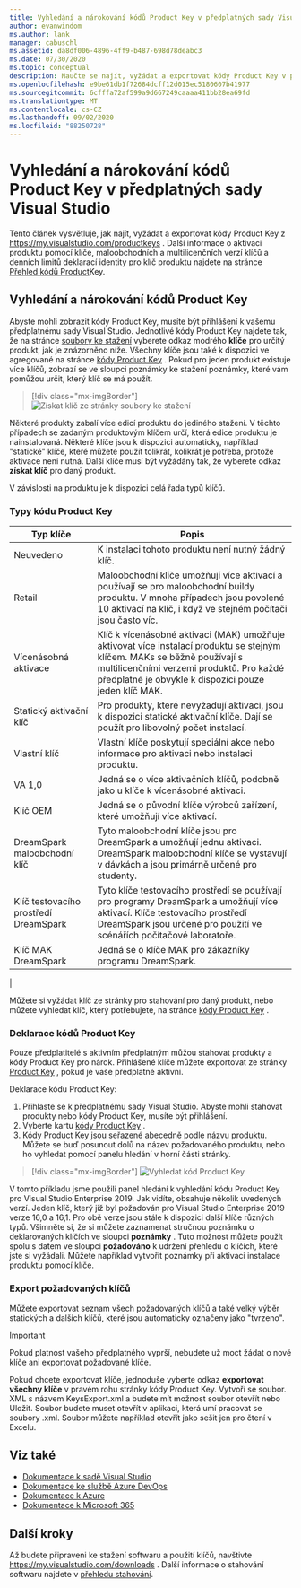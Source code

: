 ```yaml
---
title: Vyhledání a nárokování kódů Product Key v předplatných sady Visual Studio | Microsoft Docs
author: evanwindom
ms.author: lank
manager: cabuschl
ms.assetid: da8df006-4896-4ff9-b487-698d78deabc3
ms.date: 07/30/2020
ms.topic: conceptual
description: Naučte se najít, vyžádat a exportovat kódy Product Key v předplatných sady Visual Studio.
ms.openlocfilehash: e9be61db1f72684dcff12d015ec5180607b41977
ms.sourcegitcommit: 6cfffa72af599a9d667249caaaa411bb28ea69fd
ms.translationtype: MT
ms.contentlocale: cs-CZ
ms.lasthandoff: 09/02/2020
ms.locfileid: "88250728"
---
```

# <a name="finding-and-claiming-product-keys-in-visual-studio-subscriptions"></a>Vyhledání a nárokování kódů Product Key v předplatných sady Visual Studio
Tento článek vysvětluje, jak najít, vyžádat a exportovat kódy Product Key z https://my.visualstudio.com/productkeys .  Další informace o aktivaci produktu pomocí klíče, maloobchodních a multilicenčních verzí klíčů a denních limitů deklarací identity pro klíč produktu najdete na stránce [Přehled kódů Product](product-keys.md)Key.

## <a name="locating-and-claiming-product-keys"></a>Vyhledání a nárokování kódů Product Key
Abyste mohli zobrazit kódy Product Key, musíte být přihlášení k vašemu předplatnému sady Visual Studio. Jednotlivé kódy Product Key najdete tak, že na stránce [soubory ke stažení](https://my.visualstudio.com/downloads) vyberete odkaz modrého **klíče** pro určitý produkt, jak je znázorněno níže.  Všechny klíče jsou také k dispozici ve agregované na stránce [kódy Product Key](https://my.visualstudio.com/productkeys?wt.mc_id=o~msft~docs) . Pokud pro jeden produkt existuje více klíčů, zobrazí se ve sloupci poznámky ke stažení poznámky, které vám pomůžou určit, který klíč se má použít.
> [!div class="mx-imgBorder"]
> ![Získat klíč ze stránky soubory ke stažení](_img/product-keys/download-get-key.png "Na stránce informace vyberte získat klíč pro jakékoli stažení a získejte pro daný produkt klíč.")

Některé produkty zabalí více edicí produktu do jediného stažení. V těchto případech se zadaným produktovým klíčem určí, která edice produktu je nainstalovaná.
Některé klíče jsou k dispozici automaticky, například "statické" klíče, které můžete použít tolikrát, kolikrát je potřeba, protože aktivace není nutná. Další klíče musí být vyžádány tak, že vyberete odkaz **získat klíč** pro daný produkt.

V závislosti na produktu je k dispozici celá řada typů klíčů.

### <a name="product-key-types"></a>Typy kódu Product Key

|    Typ klíče           |    Popis                                                                                                                                                                                                           |
|-------------------------------|------------------------------------------------------------------------------------------------------------------------------------------------------------------------------------------------------------------------------------------------------------|
|    Neuvedeno                    |    K instalaci tohoto produktu není nutný žádný klíč.                                                       |
|    Retail                     |    Maloobchodní klíče umožňují více aktivací a používají se pro maloobchodní buildy produktu. V mnoha případech jsou povolené 10 aktivací na klíč, i když ve stejném počítači jsou často víc.                                                       |
|    Vícenásobná aktivace        |    Klíč k vícenásobné aktivaci (MAK) umožňuje aktivovat více instalací produktu se stejným klíčem. MAKs se běžně používají s multilicenčními verzemi produktů. Pro každé předplatné je obvykle k dispozici pouze jeden klíč MAK.    |
|    Statický aktivační klíč    |    Pro produkty, které nevyžadují aktivaci, jsou k dispozici statické aktivační klíče. Dají se použít pro libovolný počet instalací.                                                                                                                  |
|    Vlastní klíč                 |    Vlastní klíče poskytují speciální akce nebo informace pro aktivaci nebo instalaci produktu.                                                                                                                                                                |
|    VA 1,0                     |    Jedná se o více aktivačních klíčů, podobně jako u klíče k vícenásobné aktivaci.                                                                                                                                                                                                 |
|    Klíč OEM                    |    Jedná se o původní klíče výrobců zařízení, které umožňují více aktivací.                                                                                                                                                                       |
|    DreamSpark maloobchodní klíč    |    Tyto maloobchodní klíče jsou pro DreamSpark a umožňují jednu aktivaci. DreamSpark maloobchodní klíče se vystavují v dávkách a jsou primárně určené pro studenty.                                                                                     |
|    Klíč testovacího prostředí DreamSpark         |    Tyto klíče testovacího prostředí se používají pro programy DreamSpark a umožňují více aktivací. Klíče testovacího prostředí DreamSpark jsou určené pro použití ve scénářích počítačové laboratoře.                                                                                       |
|    Klíč MAK DreamSpark         |    Jedná se o klíče MAK pro zákazníky programu DreamSpark.                                                                                                                                                                                                  |
|

Můžete si vyžádat klíč ze stránky pro stahování pro daný produkt, nebo můžete vyhledat klíč, který potřebujete, na stránce [kódy Product Key](https://my.visualstudio.com/productkeys) .

### <a name="claiming-product-keys"></a>Deklarace kódů Product Key
Pouze předplatitelé s aktivním předplatným můžou stahovat produkty a kódy Product Key pro nárok.  Přihlášené klíče můžete exportovat ze stránky [Product Key](https://my.visualstudio.com/productkeys) , pokud je vaše předplatné aktivní.

Deklarace kódu Product Key:
1. Přihlaste se k předplatnému sady Visual Studio.  Abyste mohli stahovat produkty nebo kódy Product Key, musíte být přihlášení.
2. Vyberte kartu [kódy Product Key](https://my.visualstudio.com/productkeys?wt.mc_id=o~msft~docs) .
3. Kódy Product Key jsou seřazené abecedně podle názvu produktu.  Můžete se buď posunout dolů na název požadovaného produktu, nebo ho vyhledat pomocí panelu hledání v horní části stránky.
> [!div class="mx-imgBorder"]
> ![Vyhledat kód Product Key](_img/product-keys/search-keys.png "Posuňte se na požadovaný produkt, nebo pomocí vyhledávacího pole rychle vyhledejte libovolný produkt.")
   
V tomto příkladu jsme použili panel hledání k vyhledání kódu Product Key pro Visual Studio Enterprise 2019.
Jak vidíte, obsahuje několik uvedených verzí.  Jeden klíč, který již byl požadován pro Visual Studio Enterprise 2019 verze 16,0 a 16,1.  Pro obě verze jsou stále k dispozici další klíče různých typů. Všimněte si, že si můžete zaznamenat stručnou poznámku o deklarovaných klíčích ve sloupci **poznámky** .  Tuto možnost můžete použít spolu s datem ve sloupci **požadováno** k udržení přehledu o klíčích, které jste si vyžádali.  Můžete například vytvořit poznámky při aktivaci instalace produktu pomocí klíče.

### <a name="exporting-your-claimed-keys"></a>Export požadovaných klíčů
Můžete exportovat seznam všech požadovaných klíčů a také velký výběr statických a dalších klíčů, které jsou automaticky označeny jako "tvrzeno".

> [!IMPORTANT]
> Pokud platnost vašeho předplatného vyprší, nebudete už moct žádat o nové klíče ani exportovat požadované klíče.

Pokud chcete exportovat klíče, jednoduše vyberte odkaz **exportovat všechny klíče** v pravém rohu stránky kódy Product Key.  Vytvoří se soubor. XML s názvem KeysExport.xml a budete mít možnost soubor otevřít nebo Uložit.  Soubor budete muset otevřít v aplikaci, která umí pracovat se soubory .xml.  Soubor můžete například otevřít jako sešit jen pro čtení v Excelu.

## <a name="see-also"></a>Viz také
- [Dokumentace k sadě Visual Studio](https://docs.microsoft.com/visualstudio/)
- [Dokumentace ke službě Azure DevOps](https://docs.microsoft.com/azure/devops/)
- [Dokumentace k Azure](https://docs.microsoft.com/azure/)
- [Dokumentace k Microsoft 365](https://docs.microsoft.com/microsoft-365/)

## <a name="next-steps"></a>Další kroky
Až budete připraveni ke stažení softwaru a použití klíčů, navštivte https://my.visualstudio.com/downloads .  Další informace o stahování softwaru najdete v [přehledu stahování](download-software.md).